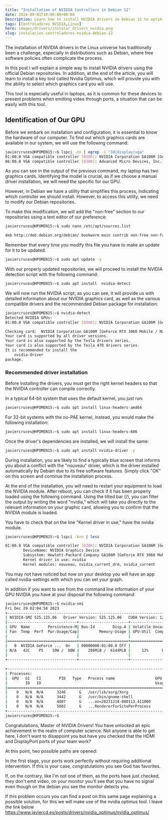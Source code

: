```yaml
---
title: "Installation of NVIDIA Controllers in Debian 12"
date: 2024-09-01T10:00:00+00:00
Description: Learn how to install NVIDIA drivers in Debian 12 to optimize your system's graphic performance.
tags: [Controladores NVIDIA,Linux]
hero: images/drivers/instalar_drivers_nvidia.png
slug: instalacion-controladores-nvidia-debian-12
---
```



The installation of NVIDIA drivers in the Linux universe has traditionally been a challenge, especially in distributions such as Debian, where free software policies often complicate the process.

In this post I will explain a simple way to install NVIDIA drivers using the official Debian repositories. In addition, at the end of the article, you will learn to install a key tool called Nvidia Optimus, which will provide you with the ability to select which graphics card you will use.

This tool is especially useful in laptops, as it is common for these devices to present problems when emitting video through ports, a situation that can be easily with this tool.

## Identification of Our GPU

Before we embark on installation and configuration, it is essential to know the hardware of our computer. To find out which graphics cards are available in our system, we will use the following command:

```bash
javiercruces@HPOMEN15:~$ lspci -nn | egrep -i "3d|display|vga"
01:00.0 VGA compatible controller [0300]: NVIDIA Corporation GA106M [GeForce RTX 3060 Mobile / Max-Q] [10de:2520] (rev a1)
06:00.0 VGA compatible controller [0300]: Advanced Micro Devices, Inc. [AMD/ATI] Cezanne [Radeon Vega Series / Radeon Vega Mobile Series] [1002:1638] (rev c5)
```

As you can see in the output of the previous command, my laptop has two graphics cards. Identifying the model is crucial, as if we choose a manual driver installation, we will need the specific for our GPU.

However, in Debian we have a utility that simplifies this process, indicating which controller we should install. However, to access this utility, we need to modify our Debian repositories.

To make this modification, we will add the "non-free" section to our repositories using a text editor of our preference:
```bash
javiercruces@HPOMEN15:~$ sudo nano /etc/apt/sources.list

deb http://deb.debian.org/debian/ bookworm main contrib non-free non-free-firmware

```

Remember that every time you modify this file you have to make an update for it to be updated.

```bash
javiercruces@HPOMEN15:~$ sudo apt update -y 
```

With our properly updated repositories, we will proceed to install the NVIDIA detection script with the following command:

```bash
javiercruces@HPOMEN15:~$ sudo apt install  nvidia-detect
```

We will now run the NVIDIA script; as you can see, it will provide us with detailed information about our NVIDIA graphics card, as well as the various compatible drivers and the recommended Debian package for installation:

```bash
javiercruces@HPOMEN15:~$ nvidia-detect 
Detected NVIDIA GPUs:
01:00.0 VGA compatible controller [0300]: NVIDIA Corporation GA106M [GeForce RTX 3060 Mobile / Max-Q] [10de:2520] (rev a1)

Checking card:  NVIDIA Corporation GA106M [GeForce RTX 3060 Mobile / Max-Q] (rev a1)
Your card is supported by all driver versions.
Your card is also supported by the Tesla drivers series.
Your card is also supported by the Tesla 470 drivers series.
It is recommended to install the
    nvidia-driver
package.

```

### Recommended driver installation

Before installing the drivers, you must get the right kernel headers so that the NVIDIA controller can compile correctly.

In a typical 64-bit system that uses the default kernel, you just run:

```bash
javiercruces@HPOMEN15:~$ sudo apt install linux-headers-amd64
```

For 32-bit systems with the no-PAE kernel, instead, you would make the following installation:

```bash
javiercruces@HPOMEN15:~$ sudo apt install linux-headers-686
```


Once the driver's dependencies are installed, we will install the same:

```bash
javiercruces@HPOMEN15:~$ sudo apt install nvidia-driver -y
```

During installation, you are likely to find a typically blue screen that informs you about a conflict with the "nouveau" driver, which is the driver installed automatically by Debian due to its free software features. Simply click "OK" on this screen and continue the installation process.

At the end of the installation, you will need to restart your equipment to load the NVIDIA module. After reboot, you can check if it has been properly loaded using the following command. Using the tilted bar (/), you can filter the output by writing the word "nvidia," which will take you directly to the relevant information on your graphic card, allowing you to confirm that the NVIDIA module is loaded.

You have to check that on the line "Kernel driver in use," have the nvidia module.

```bash
javiercruces@HPOMEN15:~$ lspci -knn | less

01:00.0 VGA compatible controller [0300]: NVIDIA Corporation GA106M [GeForce RTX 3060 Mobile / Max-Q] [10de:2520] (rev a1)
        DeviceName: NVIDIA Graphics Device
        Subsystem: Hewlett-Packard Company GA106M [GeForce RTX 3060 Mobile / Max-Q] [103c:88d1]
        Kernel driver in use: nvidia
        Kernel modules: nouveau, nvidia_current_drm, nvidia_current


```

You may not have noticed but now on your desktop you will have an app called nvidia-settings with which you can set your graph.

In addition if you want to see from the command line information of your GPU NVIDIA you have at your disposal the following command:

```bash
javiercruces@HPOMEN15:~$ nvidia-smi
Fri Dec 29 02:04:58 2023       
+-----------------------------------------------------------------------------+
| NVIDIA-SMI 525.125.06   Driver Version: 525.125.06   CUDA Version: 12.0     |
|-------------------------------+----------------------+----------------------+
| GPU  Name        Persistence-M| Bus-Id        Disp.A | Volatile Uncorr. ECC |
| Fan  Temp  Perf  Pwr:Usage/Cap|         Memory-Usage | GPU-Util  Compute M. |
|                               |                      |               MIG M. |
|===============================+======================+======================|
|   0  NVIDIA GeForce ...  On   | 00000000:01:00.0 Off |                  N/A |
| N/A   42C    P5    10W /  80W |    296MiB /  6144MiB |     12%      Default |
|                               |                      |                  N/A |
+-------------------------------+----------------------+----------------------+
                                                                               
+-----------------------------------------------------------------------------+
| Processes:                                                                  |
|  GPU   GI   CI        PID   Type   Process name                  GPU Memory |
|        ID   ID                                                   Usage      |
|=============================================================================|
|    0   N/A  N/A      3246      G   /usr/lib/xorg/Xorg                117MiB |
|    0   N/A  N/A      3442      G   /usr/bin/gnome-shell               32MiB |
|    0   N/A  N/A      4807      G   ...on=20231218-080113.411000      104MiB |
|    0   N/A  N/A      5802      G   ...RendererForSitePerProcess       38MiB |
+-----------------------------------------------------------------------------+
javiercruces@HPOMEN15:~$ 

```


Congratulations, Master of NVIDIA Drivers! You have unlocked an epic achievement in the realm of computer science. Not anyone is able to get here, I don't want to disappoint you but have you checked that the HDMI and DisplayPort ports of your team work?

At this point, two possible paths are opened:

In the first stage, your ports work perfectly without requiring additional intervention. If this is your case, congratulations you see God has favorites.

If, on the contrary, like I'm not one of them, as the ports have just checked, they don't emit video, on your monitor you'll see that you have no signal even though on the debian you see the monitor detects you.

If this problem occurs you can find a post on this same page explaining a possible solution, for this we will make use of the nvidia optimus tool. I leave the link below https://www.javiercd.es/posts/drivers/nvidia_optimus/nvidia_optimus/


